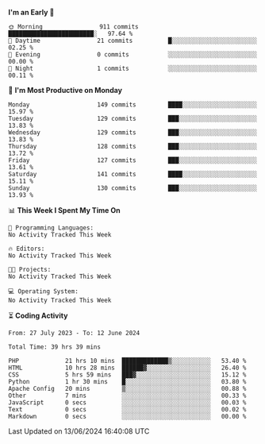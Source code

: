 
<!--START_SECTION:week-->
**I'm an Early 🐤** 

```text
🌞 Morning                911 commits         ████████████████████████░   97.64 % 
🌆 Daytime                21 commits          █░░░░░░░░░░░░░░░░░░░░░░░░   02.25 % 
🌃 Evening                0 commits           ░░░░░░░░░░░░░░░░░░░░░░░░░   00.00 % 
🌙 Night                  1 commits           ░░░░░░░░░░░░░░░░░░░░░░░░░   00.11 % 
```
📅 **I'm Most Productive on Monday** 

```text
Monday                   149 commits         ████░░░░░░░░░░░░░░░░░░░░░   15.97 % 
Tuesday                  129 commits         ███░░░░░░░░░░░░░░░░░░░░░░   13.83 % 
Wednesday                129 commits         ███░░░░░░░░░░░░░░░░░░░░░░   13.83 % 
Thursday                 128 commits         ███░░░░░░░░░░░░░░░░░░░░░░   13.72 % 
Friday                   127 commits         ███░░░░░░░░░░░░░░░░░░░░░░   13.61 % 
Saturday                 141 commits         ████░░░░░░░░░░░░░░░░░░░░░   15.11 % 
Sunday                   130 commits         ███░░░░░░░░░░░░░░░░░░░░░░   13.93 % 
```


📊 **This Week I Spent My Time On** 

```text
💬 Programming Languages: 
No Activity Tracked This Week

🔥 Editors: 
No Activity Tracked This Week

🐱‍💻 Projects: 
No Activity Tracked This Week

💻 Operating System: 
No Activity Tracked This Week
```


<!--END_SECTION:week-->

⏳ **Coding Activity**

<!--START_SECTION:alltime-->

```text
From: 27 July 2023 - To: 12 June 2024

Total Time: 39 hrs 39 mins

PHP             21 hrs 10 mins  █████████████▒░░░░░░░░░░░   53.40 %
HTML            10 hrs 28 mins  ██████▓░░░░░░░░░░░░░░░░░░   26.40 %
CSS             5 hrs 59 mins   ███▓░░░░░░░░░░░░░░░░░░░░░   15.12 %
Python          1 hr 30 mins    █░░░░░░░░░░░░░░░░░░░░░░░░   03.80 %
Apache Config   20 mins         ▒░░░░░░░░░░░░░░░░░░░░░░░░   00.88 %
Other           7 mins          ░░░░░░░░░░░░░░░░░░░░░░░░░   00.33 %
JavaScript      0 secs          ░░░░░░░░░░░░░░░░░░░░░░░░░   00.03 %
Text            0 secs          ░░░░░░░░░░░░░░░░░░░░░░░░░   00.02 %
Markdown        0 secs          ░░░░░░░░░░░░░░░░░░░░░░░░░   00.00 %
```

<!--END_SECTION:alltime-->
<!--START_SECTION:date-->

 Last Updated on 13/06/2024 16:40:08 UTC
<!--END_SECTION:date-->
